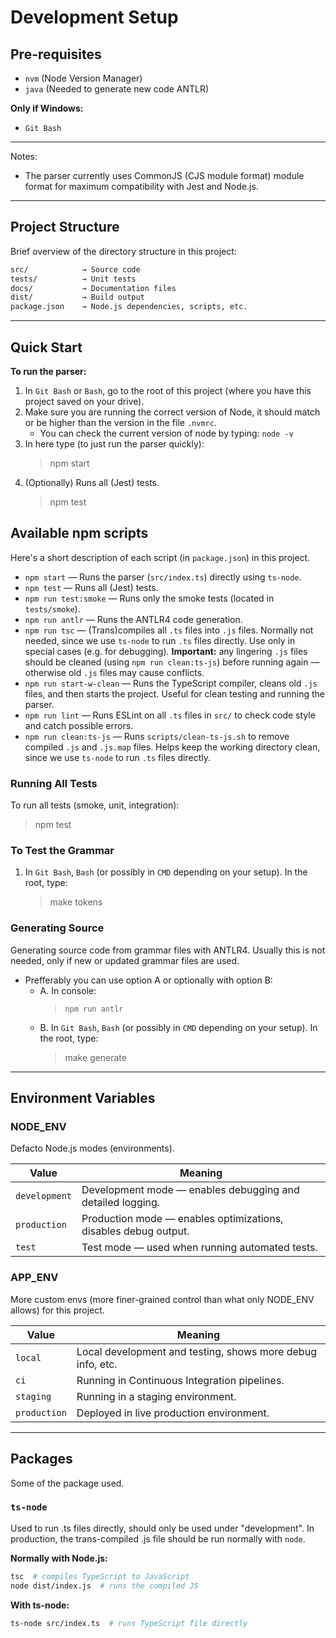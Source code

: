 # Development Setup

## Pre-requisites
- `nvm` (Node Version Manager)
- `java` (Needed to generate new code ANTLR)

**Only if Windows:**
- `Git Bash`

---

Notes:
- The parser currently uses CommonJS (CJS module format) module format for maximum compatibility with Jest and Node.js.

---

## Project Structure
Brief overview of the directory structure in this project:
```txt
src/            → Source code
tests/          → Unit tests
docs/           → Documentation files
dist/           → Build output
package.json    → Node.js dependencies, scripts, etc.
```

---

## Quick Start

**To run the parser:**

1. In `Git Bash` or `Bash`, go to the root of this project (where you have this project saved on your drive).
2. Make sure you are running the correct version of Node, it should match or be higher than the version in the file `.nvmrc`.
    - You can check the current version of node by typing: `node -v`
3. In here type (to just run the parser quickly):
    > npm start
4. (Optionally) Runs all (Jest) tests.
   > npm test


## Available npm scripts
Here's a short description of each script (in `package.json`) in this project.

- `npm start` — Runs the parser (`src/index.ts`) directly using `ts-node`.
- `npm test` — Runs all (Jest) tests.
- `npm run test:smoke` — Runs only the smoke tests (located in `tests/smoke`).
- `npm run antlr` — Runs the ANTLR4 code generation.
- `npm run tsc` — (Trans)compiles all `.ts` files into `.js` files. Normally not needed, since we use `ts-node` to run `.ts` files directly. Use only in special cases (e.g. for debugging). **Important:** any lingering `.js` files should be cleaned (using `npm run clean:ts-js`) before running again — otherwise old `.js` files may cause conflicts.
- `npm run start-w-clean` — Runs the TypeScript compiler, cleans old `.js` files, and then starts the project. Useful for clean testing and running the parser.
- `npm run lint` — Runs ESLint on all `.ts` files in `src/` to check code style and catch possible errors.
- `npm run clean:ts-js` — Runs `scripts/clean-ts-js.sh` to remove compiled `.js` and `.js.map` files. Helps keep the working directory clean, since we use `ts-node` to run `.ts` files directly.

### Running All Tests
To run all tests (smoke, unit, integration):
> npm test

### To Test the Grammar

1. In `Git Bash`, `Bash` (or possibly in `CMD` depending on your setup). In the root, type:
    > make tokens

### Generating Source

Generating source code from grammar files with ANTLR4. Usually this is not needed, only if new or updated grammar files are used.

- Prefferably you can use option A or optionally with option B:
  * A. In console:
    > `npm run antlr`
  * B. In `Git Bash`, `Bash` (or possibly in `CMD` depending on your setup). In the root, type:
    > make generate

---

## Environment Variables
### NODE_ENV
Defacto Node.js modes (environments).

| Value        | Meaning |
|--------------|---------|
| `development`| Development mode — enables debugging and detailed logging.|
| `production` | Production mode — enables optimizations, disables debug output.|
| `test`       | Test mode — used when running automated tests.|

### APP_ENV
More custom envs (more finer-grained control than what only NODE_ENV allows) for this project.

| Value        | Meaning |
|--------------|---------|
| `local`      | Local development and testing, shows more debug info, etc.|
| `ci`         | Running in Continuous Integration pipelines.|
| `staging`    | Running in a staging environment.|
| `production` | Deployed in live production environment.|

---

## Packages

Some of the package used.

### `ts-node`

Used to run .ts files directly, should only be used under "development".
In production, the trans-compiled .js file should be run normally with `node`.

**Normally with Node.js:**
```bash
tsc  # compiles TypeScript to JavaScript
node dist/index.js  # runs the compiled JS
```

**With ts-node:**
```bash
ts-node src/index.ts  # runs TypeScript file directly
```
